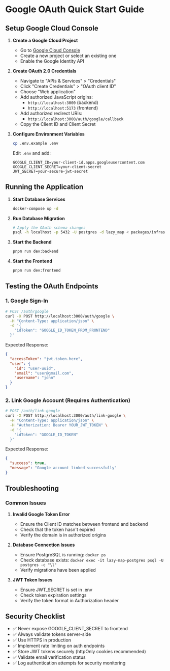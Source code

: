 # Google OAuth Quick Start Guide

## Setup Google Cloud Console

1. **Create a Google Cloud Project**
   - Go to [Google Cloud Console](https://console.cloud.google.com/)
   - Create a new project or select an existing one
   - Enable the Google Identity API

2. **Create OAuth 2.0 Credentials**
   - Navigate to "APIs & Services" > "Credentials"
   - Click "Create Credentials" > "OAuth client ID"
   - Choose "Web application"
   - Add authorized JavaScript origins:
     - `http://localhost:3000` (backend)
     - `http://localhost:5173` (frontend)
   - Add authorized redirect URIs:
     - `http://localhost:3000/auth/google/callback`
   - Copy the Client ID and Client Secret

3. **Configure Environment Variables**
   ```bash
   cp .env.example .env
   ```

   Edit `.env` and add:
   ```env
   GOOGLE_CLIENT_ID=your-client-id.apps.googleusercontent.com
   GOOGLE_CLIENT_SECRET=your-client-secret
   JWT_SECRET=your-secure-jwt-secret
   ```

## Running the Application

1. **Start Database Services**
   ```bash
   docker-compose up -d
   ```

2. **Run Database Migration**
   ```bash
   # Apply the OAuth schema changes
   psql -h localhost -p 5432 -U postgres -d lazy_map < packages/infrastructure/src/adapters/persistence/postgres/migrations/add-oauth-support.sql
   ```

3. **Start the Backend**
   ```bash
   pnpm run dev:backend
   ```

4. **Start the Frontend**
   ```bash
   pnpm run dev:frontend
   ```

## Testing the OAuth Endpoints

### 1. Google Sign-In
```bash
# POST /auth/google
curl -X POST http://localhost:3000/auth/google \
  -H "Content-Type: application/json" \
  -d '{
    "idToken": "GOOGLE_ID_TOKEN_FROM_FRONTEND"
  }'
```

Expected Response:
```json
{
  "accessToken": "jwt.token.here",
  "user": {
    "id": "user-uuid",
    "email": "user@gmail.com",
    "username": "john"
  }
}
```

### 2. Link Google Account (Requires Authentication)
```bash
# POST /auth/link-google
curl -X POST http://localhost:3000/auth/link-google \
  -H "Content-Type: application/json" \
  -H "Authorization: Bearer YOUR_JWT_TOKEN" \
  -d '{
    "idToken": "GOOGLE_ID_TOKEN"
  }'
```

Expected Response:
```json
{
  "success": true,
  "message": "Google account linked successfully"
}
```

## Troubleshooting

### Common Issues

1. **Invalid Google Token Error**
   - Ensure the Client ID matches between frontend and backend
   - Check that the token hasn't expired
   - Verify the domain is in authorized origins

2. **Database Connection Issues**
   - Ensure PostgreSQL is running: `docker ps`
   - Check database exists: `docker exec -it lazy-map-postgres psql -U postgres -c "\l"`
   - Verify migrations have been applied

3. **JWT Token Issues**
   - Ensure JWT_SECRET is set in .env
   - Check token expiration settings
   - Verify the token format in Authorization header

## Security Checklist

- ✅ Never expose GOOGLE_CLIENT_SECRET to frontend
- ✅ Always validate tokens server-side
- ✅ Use HTTPS in production
- ✅ Implement rate limiting on auth endpoints
- ✅ Store JWT tokens securely (httpOnly cookies recommended)
- ✅ Validate email verification status
- ✅ Log authentication attempts for security monitoring

